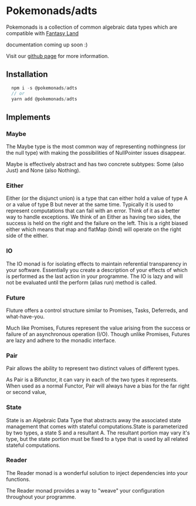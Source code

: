 # Pokemonads/adts

Pokemonads is a collection of common algebraic data types which are compatible with [Fantasy Land](https://github.com/fantasyland/fantasy-land/)

documentation coming up soon :)

Visit our [github page](https://github.com/kanitsharma/pokemonads) for more information.

## Installation

```javascript
  npm i -s @pokemonads/adts
  // or
  yarn add @pokemonads/adts
```

## Implements

### Maybe

The Maybe type is the most common way of representing nothingness (or the null type) with making the possibilities of NullPointer issues disappear.

Maybe is effectively abstract and has two concrete subtypes: Some (also Just) and None (also Nothing).

### Either

Either (or the disjunct union) is a type that can either hold a value of type A or a value of type B but never at the same time. Typically it is used to represent computations that can fail with an error. Think of it as a better way to handle exceptions. We think of an Either as having two sides, the success is held on the right and the failure on the left. This is a right biased either which means that map and flatMap (bind) will operate on the right side of the either.

### IO

The IO monad is for isolating effects to maintain referential transparency in your software. Essentially you create a description of your effects of which is performed as the last action in your programme. The IO is lazy and will not be evaluated until the perform (alias run) method is called.

### Future

Fluture offers a control structure similar to Promises, Tasks, Deferreds, and what-have-you.

Much like Promises, Futures represent the value arising from the success or failure of an asynchronous operation (I/O). Though unlike Promises, Futures are lazy and adhere to the monadic interface.

### Pair

Pair allows the ability to represent two distinct values of different types.

As Pair is a Bifunctor, it can vary in each of the two types it represents. When used as a normal Functor, Pair will always have a bias for the far right or second value,

### State

State is an Algebraic Data Type that abstracts away the associated state management that comes with stateful computations.State is parameterized by two types, a state S and a resultant A. The resultant portion may vary it's type, but the state portion must be fixed to a type that is used by all related stateful computations.

### Reader

The Reader monad is a wonderful solution to inject dependencies into your functions.

The Reader monad provides a way to "weave" your configuration throughout your programme.
